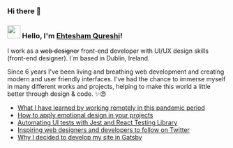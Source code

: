 ### Hi there 👋

<!--
**EhteshamQureshi/EhteshamQureshi** is a ✨ _special_ ✨ repository because its `README.md` (this file) appears on your GitHub profile.

Here are some ideas to get you started:

- 🔭 I’m currently working on ...
- 🌱 I’m currently learning ...
- 👯 I’m looking to collaborate on ...
- 🤔 I’m looking for help with ...
- 💬 Ask me about ...
- 📫 How to reach me: ...
- 😄 Pronouns: ...
- ⚡ Fun fact: ...
-->
### <img src="https://media.giphy.com/media/hvRJCLFzcasrR4ia7z/giphy.gif" width="30px"> Hello, I'm [Ehtesham Qureshi](https://www.codebloom.co/about)!

I work as a ~~web designer~~ front-end developer with UI/UX design skills (front-end designer). I´m based in Dublin, Ireland.

Since 6 years I've been living and breathing web development and creating modern and user friendly interfaces. I've had the chance to immerse myself in many different works and projects, helping to make this world a little better through design & code. ✨😍

<!-- BLOG-POST-LIST:START -->
- [What I have learned by working remotely in this pandemic period](https://dev.to/diogorodrigues/what-i-have-learned-by-working-remotely-in-this-pandemic-period-2ehm)
- [How to apply emotional design in your projects](https://dev.to/diogorodrigues/how-to-apply-emotional-design-in-your-projects-798)
- [Automating UI tests with Jest and React Testing Library](https://dev.to/diogorodrigues/automating-ui-tests-with-jest-and-react-testing-library-28fb)
- [Inspiring web designers and developers to follow on Twitter](https://dev.to/diogorodrigues/inspiring-web-designers-and-developers-to-follow-on-twitter-2p84)
- [Why I decided to develop my site in Gatsby](https://dev.to/diogorodrigues/why-i-decided-to-develop-my-site-in-gatsby-3poc)
<!-- BLOG-POST-LIST:END -->

